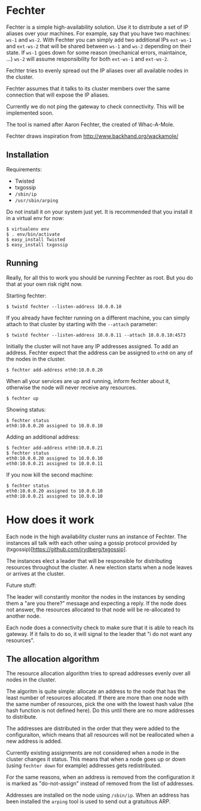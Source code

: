 # Fechter #

Fechter is a simple high-availability solution.  Use it to distribute
a set of IP aliases over your machines.  For example, say that you
have two machines: `ws-1` and `ws-2`.  With Fechter you can simply add
two additional IPs `ext-ws-1` and `ext-ws-2` that will be shared
between `ws-1` and `ws-2` depending on their state.  If `ws-1` goes
down for some reason (mechanical errors, maintaince, ...) `ws-2` will
assume responsibility for both `ext-ws-1` and `ext-ws-2`.

Fechter tries to evenly spread out the IP aliases over all available
nodes in the cluster.

Fechter assumes that it talks to its cluster members over the same
connection that will expose the IP aliases.

Currently we do not ping the gateway to check connectivity.  This will
be implemented soon.

The tool is named after Aaron Fechter, the created of Whac-A-Mole.

Fechter draws inspiration from http://www.backhand.org/wackamole/

## Installation ##

Requirements:

 - Twisted
 - txgossip
 - `/sbin/ip`
 - `/usr/sbin/arping`

Do not install it on your system just yet.  It is recommended that you
install it in a virtual env for now:

    $ virtualenv env
    $ . env/bin/activate
    $ easy_install Twisted
    $ easy_install txgossip

## Running ##

Really, for all this to work you should be running Fechter as root.
But you do that at your own risk right now.

Starting fechter:

    $ twistd fechter --listen-address 10.0.0.10

If you already have fechter running on a different machine, you can
simply attach to that cluster by starting with the `--attach`
parameter:

    $ twistd fechter --listen-address 10.0.0.11 --attach 10.0.0.10:4573

Initially the cluster will not have any IP addresses assigned.  To add
an address.  Fechter expect that the address can be assigned to `eth0`
on any of the nodes in the cluster.

    $ fechter add-address eth0:10.0.0.20

When all your services are up and running, inform fechter about it,
otherwise the node will never receive any resources.

    $ fechter up

Showing status:

    $ fechter status
    eth0:10.0.0.20 assigned to 10.0.0.10

Adding an additional address:

    $ fechter add-address eth0:10.0.0.21
    $ fechter status
    eth0:10.0.0.20 assigned to 10.0.0.10
    eth0:10.0.0.21 assigned to 10.0.0.11

If you now kill the second machine:

    $ fechter status
    eth0:10.0.0.20 assigned to 10.0.0.10
    eth0:10.0.0.21 assigned to 10.0.0.10


# How does it work #

Each node in the high availability cluster runs an instance of
Fechter.  The instances all talk with each other using a gossip
protocol provided by (txgossip)[https://github.com/jrydberg/txgossip].

The instances elect a leader that will be responsible for distributing
resources throughout the cluster.  A new election starts when a node
leaves or arrives at the cluster.

Future stuff:

The leader will constantly monitor the nodes in the instances by
sending them a "are you there?" message and expecting a reply.  If the
node does not answer, the resources allocated to that node will be
re-allocated to another node.

Each node does a connectivity check to make sure that it is able to
reach its gateway.  If it fails to do so, it will signal to the leader
that "i do not want any resources".

## The allocation algorithm ##

The resource allocation algorithm tries to spread addresses evenly
over all nodes in the cluster.

The algoritm is quite simple: allocate an address to the node that has
the least number of resources allocated.  If there are more than one
node with the same number of resources, pick the one with the lowest
hash value (the hash function is not defined here).  Do this until
there are no more addresses to distribute.

The addresses are distributed in the order that they were added to the
configuraiton, which means that all resources will not be reallocated
when a new address is added.

Currently existing assignments are not considered when a node in the
cluster changes it status.  This means that when a node goes up or
down (using `fechter down` for example) addresses gets redistributed.

For the same reasons, when an address is removed from the
configuration it is marked as "do-not-assign" instead of removed from
the list of addresses.

Addresses are installed on the node using `/sbin/ip`.  When an address
has been installed the `arping` tool is used to send out a gratuitous
ARP.
